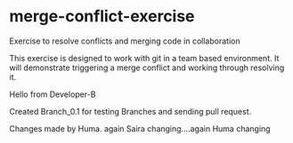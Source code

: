 # merge-conflict-exercise
Exercise to resolve conflicts and merging code in collaboration

This exercise is designed to work with git in a team based environment.
It will demonstrate triggering a merge conflict and working through resolving it.

Hello from Developer-B

Created Branch_0.1 for testing Branches and sending pull request.

Changes made by Huma. again Saira changing....again Huma changing
















